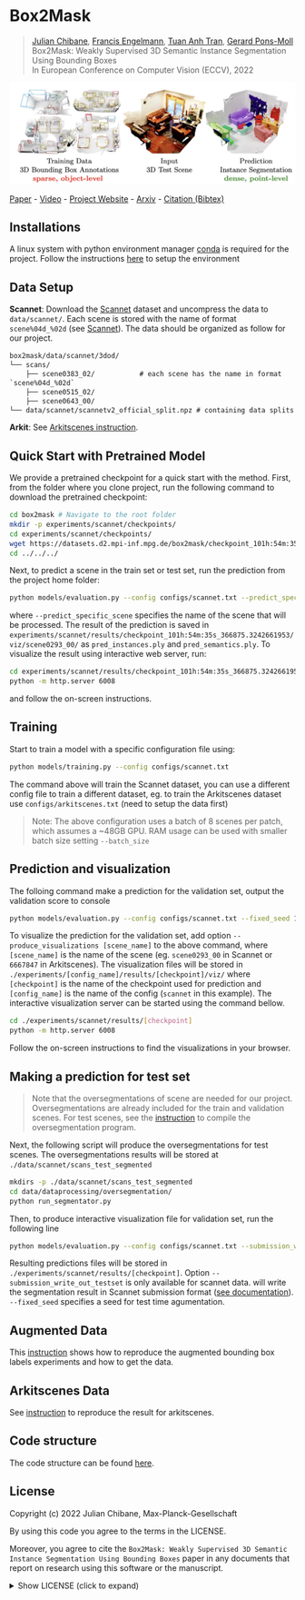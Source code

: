 # Box2Mask

> [Julian Chibane](http://virtualhumans.mpi-inf.mpg.de/people/Chibane.html), 
> [Francis Engelmann](https://francisengelmann.github.io/),
> [Tuan Anh Tran](https://scholar.google.com/citations?user=5-0hLggAAAAJ&hl=en),
> [Gerard Pons-Moll](http://virtualhumans.mpi-inf.mpg.de/people/pons-moll.html) <br />
> Box2Mask: Weakly Supervised 3D Semantic Instance Segmentation Using Bounding Boxes <br />
> In European Conference on Computer Vision (ECCV), 2022

![Teaser](teaser.jpeg)

[Paper](http://virtualhumans.mpi-inf.mpg.de/papers/chibane22Box2Mask/Chibane_Box2Mask.pdf) - 
[Video](https://virtualhumans.mpi-inf.mpg.de/box2mask/#b2m_video) -
[Project Website](https://virtualhumans.mpi-inf.mpg.de/box2mask/) -
[Arxiv](https://arxiv.org/abs/2206.01203) -
[Citation (Bibtex)](https://virtualhumans.mpi-inf.mpg.de/box2mask/#cite)

## Installations

A linux system with python environment manager [conda](https://www.anaconda.com/) is required for the project.
Follow the instructions [here](docs/installation.md) to setup the environment

## Data Setup

**Scannet**: Download the [Scannet](http://www.scan-net.org/) dataset and uncompress the data to  `data/scannet/`. Each scene is stored with the name of format `scene%04d_%02d` (see [Scannet](https://raw.githubusercontent.com/ScanNet/ScanNet/master/README.md)). The data should be organized as follow for our project. 
```
box2mask/data/scannet/3dod/
└── scans/
    ├── scene0383_02/           # each scene has the name in format `scene%04d_%02d`
    ├── scene0515_02/
    ├── scene0643_00/
└── data/scannet/scannetv2_official_split.npz # containing data splits
```

**Arkit**: See [Arkitscenes instruction](docs/arkitscenes.md).
## Quick Start with Pretrained Model

We provide a pretrained checkpoint for a quick start with the method. First, from the folder where you clone project, run the following command to download the pretrained checkpoint:
```bash
cd box2mask # Navigate to the root folder
mkdir -p experiments/scannet/checkpoints/
cd experiments/scannet/checkpoints/
wget https://datasets.d2.mpi-inf.mpg.de/box2mask/checkpoint_101h:54m:35s_366875.3242661953.tar
cd ../../../
```

Next, to predict a scene in the train set or test set, run the prediction from the project home folder:
```bash
python models/evaluation.py --config configs/scannet.txt --predict_specific_scene scene0293_00
```
where `--predict_specific_scene` specifies the name of the scene that will be processed. 
The result of the prediction is saved in `experiments/scannet/results/checkpoint_101h:54m:35s_366875.3242661953/viz/scene0293_00/` as `pred_instances.ply` and `pred_semantics.ply`.
To visualize the result using interactive web server, run:
```bash
cd experiments/scannet/results/checkpoint_101h:54m:35s_366875.3242661953/viz/scene0293_00/
python -m http.server 6008
```
and follow the on-screen instructions.

## Training

Start to train a model with a specific configuration file using:

```bash
python models/training.py --config configs/scannet.txt
```
The command above will train the Scannet dataset, you can use a different config file to train a different dataset, eg. to train the Arkitscenes dataset use `configs/arkitscenes.txt` (need to setup the data first)
> Note: The above configuration uses a batch of 8 scenes per patch, which assumes a ~48GB GPU. 
> RAM usage can be used with smaller batch size setting `--batch_size`

## Prediction and visualization

The folloing command make a prediction for the validation set, output the validation score to console
```bash
python models/evaluation.py --config configs/scannet.txt --fixed_seed 10
```
To visualize the prediction for the validation set, add option `--produce_visualizations [scene_name]` to the above command, where `[scene_name]` is the name of the scene (eg. `scene0293_00` in Scannet or `6667847` in Arkitscenes).
The visualization files will be stored in `./experiments/[config_name]/results/[checkpoint]/viz/` where  `[checkpoint]` is the name of the checkpoint used for prediction and `[config_name]` is the name of the config (`scannet` in this example).
The interactive visualization server can be started using the command bellow.
```bash
cd ./experiments/scannet/results/[checkpoint]
python -m http.server 6008
```
Follow the on-screen instructions to find the visualizations in your browser.
## Making a prediction for test set


> Note that the oversegmentations of scene are needed for our project. Oversegmentations are already included for the train and validation scenes. 
> For test scenes, see the [instruction](dataprocessing/oversegmentation/README.md) to compile the oversegmentation program.

Next, the following script will produce the oversegmentations for test scenes. The oversegmentations results will be stored at `./data/scannet/scans_test_segmented`
```bash
mkdirs -p ./data/scannet/scans_test_segmented
cd data/dataprocessing/oversegmentation/
python run_segmentator.py
```

Then, to produce interactive visualization file for validation set, run the following line
```bash
python models/evaluation.py --config configs/scannet.txt --submission_write_out_testset --fixed_seed 100
```

Resulting predictions files will be stored in `./experiments/scannet/results/[checkpoint]`.
Option `--submission_write_out_testset` is only available for scannet data. will write the segmentation result in Scannet submission format ([see documentation](https://kaldir.vc.in.tum.de/scannet_benchmark/documentation)). `--fixed_seed` specifies a seed for test time agumentation.
## Augmented Data

This [instruction](data/augmented_BBs/README.md) shows how to reproduce the augmented bounding box labels experiments and how to get the data.

## Arkitscenes Data

See [instruction](docs/arkitscenes.md) to reproduce the result for arkitscenes.

## Code structure

The code structure can be found [here](docs/code_structure.md).


## License
Copyright (c) 2022 Julian Chibane, Max-Planck-Gesellschaft

By using this code you agree to the terms in the LICENSE.

Moreover, you agree to cite the `Box2Mask: Weakly Supervised 3D Semantic Instance Segmentation Using Bounding Boxes` paper in 
any documents that report on research using this software or the manuscript.


<details>
  <summary> Show LICENSE (click to expand) </summary>
Please read carefully the following terms and conditions and any accompanying documentation before you download and/or use this software and associated documentation files (the "Software").

The authors hereby grant you a non-exclusive, non-transferable, free of charge right to copy, modify, merge, publish, distribute, and sublicense the Software for the sole purpose of performing non-commercial scientific research, non-commercial education, or non-commercial artistic projects.

Any other use, in particular any use for commercial purposes, is prohibited. This includes, without limitation, incorporation in a commercial product, use in a commercial service, or production of other artefacts for commercial purposes.
For commercial inquiries, please see above contact information.

THE SOFTWARE IS PROVIDED "AS IS", WITHOUT WARRANTY OF ANY KIND, EXPRESS OR IMPLIED, INCLUDING BUT NOT LIMITED TO THE WARRANTIES OF MERCHANTABILITY, FITNESS FOR A PARTICULAR PURPOSE AND NONINFRINGEMENT. IN NO EVENT SHALL THE AUTHORS OR COPYRIGHT HOLDERS BE LIABLE FOR ANY CLAIM, DAMAGES OR OTHER LIABILITY, WHETHER IN AN ACTION OF CONTRACT, TORT OR OTHERWISE, ARISING FROM, OUT OF OR IN CONNECTION WITH THE SOFTWARE OR THE USE OR OTHER DEALINGS IN THE SOFTWARE.

You understand and agree that the authors are under no obligation to provide either maintenance services, update services, notices of latent defects, or corrections of defects with regard to the Software. The authors nevertheless reserve the right to update, modify, or discontinue the Software at any time.

The above copyright notice and this permission notice shall be included in all copies or substantial portions of the Software.

</details>

